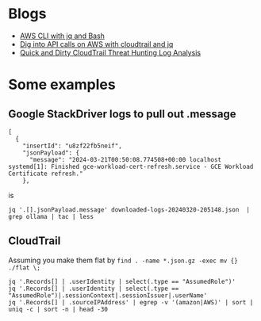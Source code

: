 # Blogs
- [AWS CLI with jq and Bash](https://medium.com/circuitpeople/aws-cli-with-jq-and-bash-9d54e2eabaf1)
- [Dig into API calls on AWS with cloudtrail and jq](https://medium.com/@pascalwhoop/dig-into-api-calls-on-aws-with-cloudtrail-and-jq-38899c89b9ab)
- [Quick and Dirty CloudTrail Threat Hunting Log Analysis](https://medium.com/@george.fekkas/quick-and-dirty-cloudtrail-threat-hunting-log-analysis-b64af10ef923)

# Some examples

## Google StackDriver logs to pull out .message

```
[
  {
    "insertId": "u8zf22fb5neif",
    "jsonPayload": {
      "message": "2024-03-21T00:50:08.774508+00:00 localhost systemd[1]: Finished gce-workload-cert-refresh.service - GCE Workload Certificate refresh."
    },
````

is

```
jq '.[].jsonPayload.message' downloaded-logs-20240320-205148.json  | grep ollama | tac | less
```

## CloudTrail

Assuming you make them flat by `find . -name *.json.gz -exec mv {} ./flat \;`

```
jq '.Records[] | .userIdentity | select(.type == "AssumedRole")'
jq '.Records[] | .userIdentity | select(.type == "AssumedRole")|.sessionContext|.sessionIssuer|.userName'
jq '.Records[] | .sourceIPAddress' | egrep -v '(amazon|AWS)' | sort | uniq -c | sort -n | head -30
```




